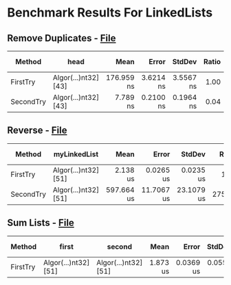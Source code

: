 # Benchmark Results For LinkedLists

## Remove Duplicates - [File](src/Algorithms/LinkedLists/RemoveDups.cs)

|    Method |                 head |       Mean |     Error |    StdDev | Ratio |  Gen 0 | Gen 1 | Gen 2 | Allocated |
|---------- |--------------------- |-----------:|----------:|----------:|------:|-------:|------:|------:|----------:|
|  FirstTry | Algor(...)nt32] [43] | 176.959 ns | 3.6214 ns | 3.5567 ns |  1.00 | 0.0801 |     - |     - |     336 B |
| SecondTry | Algor(...)nt32] [43] |   7.789 ns | 0.2100 ns | 0.1964 ns |  0.04 |      - |     - |     - |         - |

## Reverse - [File](src/Algorithms/LinkedLists/Reverse.cs)

|    Method |         myLinkedList |       Mean |      Error |     StdDev |  Ratio | RatioSD | Gen 0 | Gen 1 | Gen 2 | Allocated |
|---------- |--------------------- |-----------:|-----------:|-----------:|-------:|--------:|------:|------:|------:|----------:|
|  FirstTry | Algor(...)nt32] [51] |   2.138 us |  0.0265 us |  0.0235 us |   1.00 |    0.00 |     - |     - |     - |         - |
| SecondTry | Algor(...)nt32] [51] | 597.664 us | 11.7067 us | 23.1079 us | 275.25 |    7.75 |     - |     - |     - |         - |

## Sum Lists - [File](src/Algorithms/LinkedLists/SumLists.cs)

|   Method |                first |               second |     Mean |     Error |    StdDev | Ratio |  Gen 0 | Gen 1 | Gen 2 | Allocated |
|--------- |--------------------- |--------------------- |---------:|----------:|----------:|------:|-------:|------:|------:|----------:|
| FirstTry | Algor(...)nt32] [51] | Algor(...)nt32] [51] | 1.873 us | 0.0369 us | 0.0552 us |  1.00 | 0.0286 |     - |     - |     128 B |
